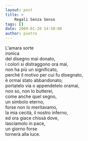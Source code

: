 ```yaml
---
layout: post
title: >
    Regali Senza Senso
tags: []
date: 2009-01-20 14:50:00
author: pietro
---
```

L'amara sorte<br/>ironica<br/>del disegno mai donato,<br/>i colori si distraggono ora mai,<br/>non ha più un significato,<br/>perché il motivo per cui fu disegnato,<br/>è ormai stato abbandonato;<br/>portatelo via o appendetelo oramai,<br/>non so, non lo butterei,<br/>come anche quel segno,<br/>un simbolo eterno,<br/>forse non lo meritavamo,<br/>la mia cecità, il nostro inferno,<br/>ed ora giace chissà dove,<br/>lasciamolo in pace,<br/>un giorno forse<br/>tornerà alla luce.
